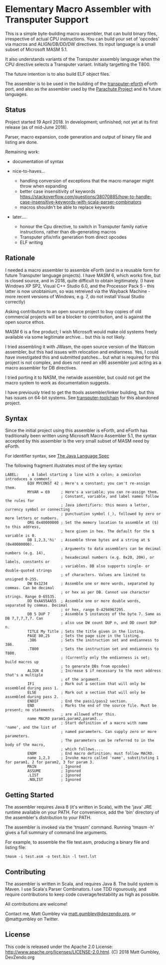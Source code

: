 Elementary Macro Assembler with Transputer Support
==================================================
This is a simple byte-building macro assembler, that can build binary files,
irrespective of actual CPU instructions. You can build your set of 'opcodes'
via macros and ALIGN/DB/DD/DW directives. Its input language is a small subset
of Microsoft MASM 5.1.

It also understands variants of the Transputer assembly language when the CPU
directive selects a Transputer variant. Initially targetting the T800.

The future intention is to also build ELF object files.

The assembler is to be used in the building of the
[transputer-eforth](https://bitbucket.org/devzendo/transputer-eforth) eForth
port, and also as the assembler used by the [Parachute
Project](https://devzendo.github.io/parachute) and its future languages.

Status
------
Project started 19 April 2018.
In development; unfinished; not yet at its first release (as of mid-June 2018).

Parser, macro expansion, code generation and output of
binary file and listing are done.

Remaining work:
* documentation of syntax

* nice-to-haves...
  * handling conversion of exceptions that the macro manager might throw when expanding
  * better case insensitivity of keywords https://stackoverflow.com/questions/38070885/how-to-handle-case-insensitive-keywords-with-scala-parser-combinators
  * macros shouldn't be able to replace keywords

* later....
  * honour the Cpu directive, to switch in Transputer family native instructions, rather than db-generating macros
  * Transputer pfix/nfix generation from direct opcodes
  * ELF writing
  
Rationale
---------
I needed a macro assembler to assemble eForth (and in a reusable form for future
Transputer language projects). I have MASM 6, which works fine,
but is closed source, and in 2018, quite difficult to obtain legitimately. (I
have Windows XP SP2, Visual C++ Studio 6.0, and the Processor Pack 5 - this
latter is now unobtainium, so was retreived via the Wayback Machine - more
recent versions of Windows, e.g. 7, do not install Visual Studio correctly)

Asking contributors to an open source project to buy copies of old commercial
projects will be a blocker to contribution, and is against the open source
ethos. 

MASM 6 is a fine product; I wish Microsoft would make old systems freely available
via some legitimate archive... but this is not likely.

I tried assembling it with JWasm, the open source version of the Watcom
assembler, but this had issues with relocation and endianness. Yes, I could have
investigated this and submitted patches... but what is required for this project
is not complex, and does not need an x86 assembler just acting as a macro
assembler for DB directives.

I tried porting it to NASM, the netwide assembler, but could not get the macro
system to work as documentation suggests.

I have previously tried to get the ttools assembler/linker building, but this
has issues on 64-bit systems. See 
[transputer-toolchain](https://bitbucket.org/devzendo/transputer-toolchain) for
this abandoned project.


Syntax
------
Since the initial project using this assembler is eForth, and eForth has
traditionally been written using Microsoft Macro Assembler 5.1, the syntax
accepted by this assembler is the very small subset of MASM need by eForth.

For identifier syntax, see [The Java Language Spec](http://docs.oracle.com/javase/specs/jls/se7/html/jls-3.html#jls-3.8)

The following fragment illustrates most of the key syntax:
```
LABEL:    ; A label starting a line with a colon; a semicolon introduces a comment.
          EQU MYCONST 42 ; Here's a constant; you can't re-assign them.
          MYVAR = 69     ; Here's a variable; you can re-assign them.
                         ; Constant, variable, and label names follow the rules for
                         ; Java identifiers: this means a letter, currency symbol or connecting
                         ; punctuation symbol (_), followed by zero or more letters or numbers.
          ORG 0x40000000 ; Set the memory location to assemble at ($) to this address,
                         ; here given in hex. The default for the $ variable is 0.
          DB 1,2,3,'hi'  ; Assemble three bytes and a string at $ (0x40000000).
                         ; Arguments to data assemblers can be decimal numbers (e.g. 14),
                         ; hexadecimal numbers (e.g. 0x20, 20H), or labels, constants or
                         ; variables. DB also supports single- or double-quoted strings
                         ; of characters. Values are limited to unsigned 0-255.
          DW 0x1234      ; Assemble one or more words, separated by commas. Can be decimal
                         ; or hex as per DB. Cannot use character strings. Range 0-65535. 
          DD 0xAA55AA55  ; Assemble one or more double words, separated by commas. Decimal
                         ; or hex, range 0-4294967295.
          DB 5 DUP 7     ; Assemble 5 instances of the byte 7. Same as DB 7,7,7,7,7. Can
                         ; also use DW count DUP n, and DD count DUP n.
          TITLE My Title ; Sets the title given in the listing.
          PAGE 80,25     ; Sets the page size in the listing.
          .386           ; Sets the instruction set and endianness to 386.
          .T800          ; Sets the instruction set and endianness to T800.
                         ; (Currently only the endianness is set; build macros up
                         ; to generate DBs from opcodes)
          ALIGN 4        ; Increase $ if necessary to the next address that's a multiple
                         ; of the argument.
          IF1            ; Mark out a section that will only be assembled during pass 1.
          ELSE           ; Mark out a section that will only be assembled during pass 2.
          ENDIF          ; End the pass1/pass2 section.
          END            ; Marks the end of the source file. Must be present; no statements
                         ; are allowed after this.
          name MACRO param1,param2,param3...
                         ; Start definition of a macro with name 'name', and the list of
                         ; named parameters. Can supply zero or more parameters.
                         ; The parameters can be referred to in the body of the macro,
                         ; which follows....
          ENDM           ; End macro definition; must follow MACRO.
          name 1,2,3     ; Invoke macro called 'name', substituting 1 for param1, 2 for param2, 3 for param 3.
          MAIN           ; Ignored
          ASSUME         ; Ignored
          .LIST          ; Ignored
          .NOLIST        ; Ignored               
```

Getting Started
----------------
The assembler requires Java 8 (it's written in Scala), with the 'java' JRE
runtime available on your PATH. For convenience, add the 'bin' directory of the
assembler's distribution to your PATH.

The assembler is invoked via the 'tmasm' command. Running 'tmasm -h' gives a
full summary of command line arguments.

For example, to assemble the file test.asm, producing a binary file and listing
file:

```
tmasm -i test.asm -o test.bin -l test.lst
```

Contributing
------------
The assembler is written in Scala, and requires Java 8. The build system is
Maven. I use Scala's Parser Combinators. I use TDD rigourously, and require
contributions to keep code coverage/testability as high as possible. 

All contributions are welcome!

Contact me, Matt Gumbley via matt.gumbley@devzendo.org, or @mattgumbley on
Twitter.


License
-------
This code is released under the Apache 2.0 License: http://www.apache.org/licenses/LICENSE-2.0.html.
(C) 2018 Matt Gumbley, DevZendo.org

